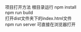 项目打开方法
根目录运行 npm install                        
npm run build                     
打开dist文件夹下的index.html文件                         
npm run server   可直接在浏览器打开
